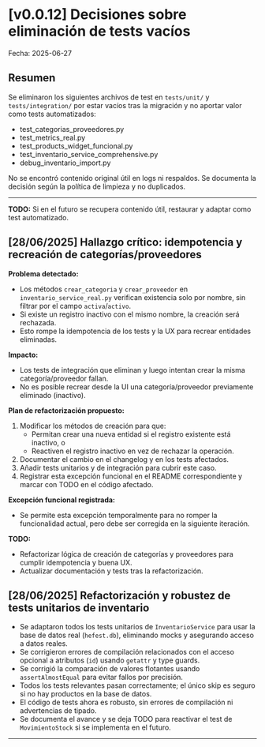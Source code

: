 # [v0.0.12] Decisiones sobre eliminación de tests vacíos

Fecha: 2025-06-27

## Resumen
Se eliminaron los siguientes archivos de test en `tests/unit/` y `tests/integration/` por estar vacíos tras la migración y no aportar valor como tests automatizados:

- test_categorias_proveedores.py
- test_metrics_real.py
- test_products_widget_funcional.py
- test_inventario_service_comprehensive.py
- debug_inventario_import.py

No se encontró contenido original útil en logs ni respaldos. Se documenta la decisión según la política de limpieza y no duplicados.

---

**TODO:** Si en el futuro se recupera contenido útil, restaurar y adaptar como test automatizado.

## [28/06/2025] Hallazgo crítico: idempotencia y recreación de categorías/proveedores

**Problema detectado:**
- Los métodos `crear_categoria` y `crear_proveedor` en `inventario_service_real.py` verifican existencia solo por nombre, sin filtrar por el campo `activa`/`activo`.
- Si existe un registro inactivo con el mismo nombre, la creación será rechazada.
- Esto rompe la idempotencia de los tests y la UX para recrear entidades eliminadas.

**Impacto:**
- Los tests de integración que eliminan y luego intentan crear la misma categoría/proveedor fallan.
- No es posible recrear desde la UI una categoría/proveedor previamente eliminado (inactivo).

**Plan de refactorización propuesto:**
1. Modificar los métodos de creación para que:
   - Permitan crear una nueva entidad si el registro existente está inactivo, o
   - Reactiven el registro inactivo en vez de rechazar la operación.
2. Documentar el cambio en el changelog y en los tests afectados.
3. Añadir tests unitarios y de integración para cubrir este caso.
4. Registrar esta excepción funcional en el README correspondiente y marcar con TODO en el código afectado.

**Excepción funcional registrada:**
- Se permite esta excepción temporalmente para no romper la funcionalidad actual, pero debe ser corregida en la siguiente iteración.

**TODO:**
- Refactorizar lógica de creación de categorías y proveedores para cumplir idempotencia y buena UX.
- Actualizar documentación y tests tras la refactorización.

## [28/06/2025] Refactorización y robustez de tests unitarios de inventario

- Se adaptaron todos los tests unitarios de `InventarioService` para usar la base de datos real (`hefest.db`), eliminando mocks y asegurando acceso a datos reales.
- Se corrigieron errores de compilación relacionados con el acceso opcional a atributos (`id`) usando `getattr` y type guards.
- Se corrigió la comparación de valores flotantes usando `assertAlmostEqual` para evitar fallos por precisión.
- Todos los tests relevantes pasan correctamente; el único skip es seguro si no hay productos en la base de datos.
- El código de tests ahora es robusto, sin errores de compilación ni advertencias de tipado.
- Se documenta el avance y se deja TODO para reactivar el test de `MovimientoStock` si se implementa en el futuro.

---
